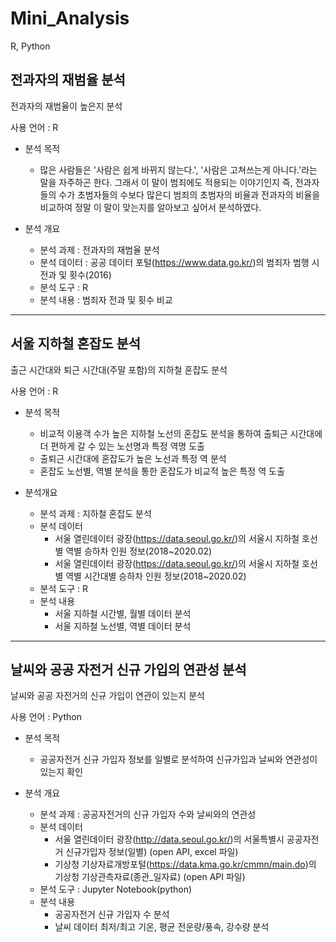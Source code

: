 # Mini_Analysis
R, Python

## 전과자의 재범율 분석

전과자의 재범율이 높은지 분석

사용 언어 : R

  - 분석 목적
    - 많은 사람들은 '사람은 쉽게 바뀌지 않는다.', '사람은 고쳐쓰는게 아니다.'라는 말을 자주하곤 한다. 그래서 이 말이 범죄에도 적용되는 이야기인지 즉, 전과자들의 수가 초범자들의 수보다 많은디 범죄의 초범자의 비율과 전과자의 비율을 비교하여 정말 이 말이 맞는지를 알아보고 싶어서 분석하였다.
 
  - 분석 개요 
    - 분석 과제 : 전과자의 재범율 분석
    - 분석 데이터 : 공공 데이터 포털(https://www.data.go.kr/)의 범죄자 범행 시 전과 및 횟수(2016)
    - 분석 도구 : R
    - 분석 내용 : 범죄자 전과 및 횟수 비교

----------------------------------------------

## 서울 지하철 혼잡도 분석
출근 시간대와 퇴근 시간대(주말 포함)의 지하철 혼잡도 분석

사용 언어 : R

  - 분석 목적
    - 비교적 이용객 수가 높은 지하철 노선의 혼잡도 분석을 통하여 출퇴근 시간대에 더 편하게 갈 수 있는 노선명과 특정 역명 도출 
    - 출퇴근 시간대에 혼잡도가 높은 노선과 특정 역 분석 
    - 혼잡도 노선별, 역별 분석을 통한 혼잡도가 비교적 높은 특정 역 도출  
  
  - 분석개요
    - 분석 과제 : 지하철 혼잡도 분석
    - 분석 데이터 
      - 서울 열린데이터 광장(https://data.seoul.go.kr/)의 서울시 지하철 호선별 역별 승하차 인원 정보(2018~2020.02)
      - 서울 열린데이터 광장(https://data.seoul.go.kr/)의 서울시 지하철 호선별 역별 시간대별 승하차 인원 정보(2018~2020.02)
    - 분석 도구 : R
    - 분석 내용 
      - 서울 지하철 시간별, 월별 데이터 분석
      - 서울 지하철 노선별, 역별 데이터 분석 

----------------------------------------------

## 날씨와 공공 자전거 신규 가입의 연관성 분석

날씨와 공공 자전거의 신규 가입이 연관이 있는지 분석

사용 언어 : Python

  - 분석 목적
    - 공공자전거 신규 가입자 정보를 일별로 분석하여 신규가입과 날씨와 연관성이 있는지 확인
  
  - 분석 개요
    - 분석 과제 : 공공자전거의 신규 가입자 수와 날씨와의 연관성
    - 분석 데이터 
      - 서울 열린데이터 광장(http://data.seoul.go.kr/)의 서울특별시 공공자전거 신규가입자 정보(일별) (open API, excel 파일)
      - 기상청 기상자료개방포털(https://data.kma.go.kr/cmmn/main.do)의 기상청 기상관측자료(종관_일자료) (open API 파일)
    - 분석 도구 : Jupyter Notebook(python)
    - 분석 내용
      - 공공자전거 신규 가입자 수 분석
      - 날씨 데이터 최저/최고 기온, 평균 전운량/풍속, 강수량 분석
